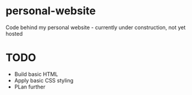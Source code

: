 # personal-website
Code behind my personal website - currently under construction, not yet hosted

# TODO
- Build basic HTML
- Apply basic CSS styling
- PLan further
